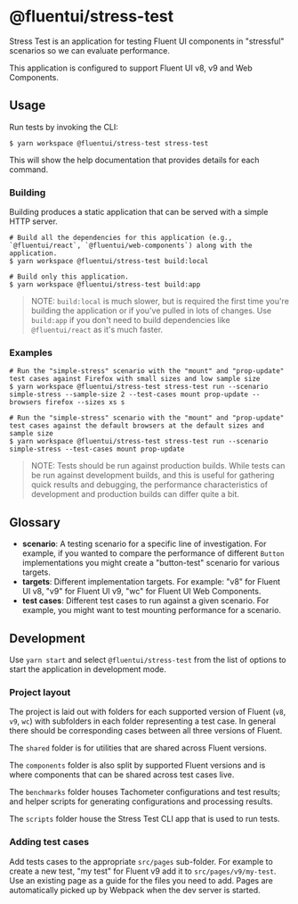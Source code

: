 # @fluentui/stress-test

Stress Test is an application for testing Fluent UI components in "stressful" scenarios so we can evaluate performance.

This application is configured to support Fluent UI v8, v9 and Web Components.

## Usage

Run tests by invoking the CLI:

```shell
$ yarn workspace @fluentui/stress-test stress-test
```

This will show the help documentation that provides details for each command.

### Building

Building produces a static application that can be served with a simple HTTP server.

```shell
# Build all the dependencies for this application (e.g., `@fluentui/react`, `@fluentui/web-components`) along with the application.
$ yarn workspace @fluentui/stress-test build:local

# Build only this application.
$ yarn workspace @fluentui/stress-test build:app
```

> NOTE: `build:local` is much slower, but is required the first time you're building the application or if you've pulled in lots of changes. Use `build:app` if you don't need to build dependencies like `@fluentui/react` as it's much faster.

### Examples

```shell
# Run the "simple-stress" scenario with the "mount" and "prop-update" test cases against Firefox with small sizes and low sample size
$ yarn workspace @fluentui/stress-test stress-test run --scenario simple-stress --sample-size 2 --test-cases mount prop-update --browsers firefox --sizes xs s

# Run the "simple-stress" scenario with the "mount" and "prop-update" test cases against the default browsers at the default sizes and sample size
$ yarn workspace @fluentui/stress-test stress-test run --scenario simple-stress --test-cases mount prop-update
```

> NOTE: Tests should be run against production builds. While tests can be run against development builds, and this is useful for gathering quick results and debugging, the performance characteristics of development and production builds can differ quite a bit.

## Glossary

- **scenario**: A testing scenario for a specific line of investigation. For example, if you wanted to compare the performance of different `Button` implementations you might create a "button-test" scenario for various targets.
- **targets**: Different implementation targets. For example: "v8" for Fluent UI v8, "v9" for Fluent UI v9, "wc" for Fluent UI Web Components.
- **test cases**: Different test cases to run against a given scenario. For example, you might want to test mounting performance for a scenario.

## Development

Use `yarn start` and select `@fluentui/stress-test` from the list of options to start the application in development mode.

### Project layout

The project is laid out with folders for each supported version of Fluent (`v8`, `v9`, `wc`) with subfolders in each folder representing a test case. In general there should be corresponding cases between all three versions of Fluent.

The `shared` folder is for utilities that are shared across Fluent versions.

The `components` folder is also split by supported Fluent versions and is where components that can be shared across test cases live.

The `benchmarks` folder houses Tachometer configurations and test results; and helper scripts for generating configurations and processing results.

The `scripts` folder house the Stress Test CLI app that is used to run tests.

### Adding test cases

Add tests cases to the appropriate `src/pages` sub-folder. For example to create a new test, "my test" for Fluent v9 add it to `src/pages/v9/my-test`. Use an existing page as a guide for the files you need to add. Pages are automatically picked up by Webpack when the dev server is started.
